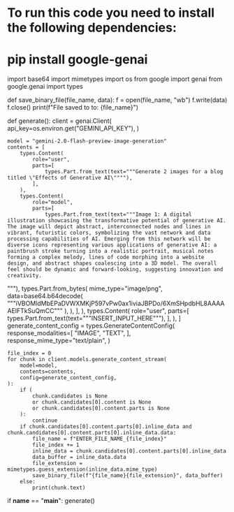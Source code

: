# To run this code you need to install the following dependencies:
# pip install google-genai

import base64
import mimetypes
import os
from google import genai
from google.genai import types


def save_binary_file(file_name, data):
    f = open(file_name, "wb")
    f.write(data)
    f.close()
    print(f"File saved to to: {file_name}")


def generate():
    client = genai.Client(
        api_key=os.environ.get("GEMINI_API_KEY"),
    )

    model = "gemini-2.0-flash-preview-image-generation"
    contents = [
        types.Content(
            role="user",
            parts=[
                types.Part.from_text(text="""Generate 2 images for a blog titled \"Effects of Generative AI\""""),
            ],
        ),
        types.Content(
            role="model",
            parts=[
                types.Part.from_text(text="""Image 1: A digital illustration showcasing the transformative potential of generative AI. The image will depict abstract, interconnected nodes and lines in vibrant, futuristic colors, symbolizing the vast network and data processing capabilities of AI. Emerging from this network will be diverse icons representing various applications of generative AI: a paintbrush stroke turning into a realistic portrait, musical notes forming a complex melody, lines of code morphing into a website design, and abstract shapes coalescing into a 3D model. The overall feel should be dynamic and forward-looking, suggesting innovation and creativity.

"""),
                types.Part.from_bytes(
                    mime_type="image/png",
                    data=base64.b64decode(
                        """iVBOMldMbEPaDVWXMKjP597vPw0ax1iviaJBPDo/6XmSHpdbHL8AAAAAElFTkSuQmCC"""
                    ),
                ),
            ],
        ),
        types.Content(
            role="user",
            parts=[
                types.Part.from_text(text="""INSERT_INPUT_HERE"""),
            ],
        ),
    ]
    generate_content_config = types.GenerateContentConfig(
        response_modalities=[
            "IMAGE",
            "TEXT",
        ],
        response_mime_type="text/plain",
    )

    file_index = 0
    for chunk in client.models.generate_content_stream(
        model=model,
        contents=contents,
        config=generate_content_config,
    ):
        if (
            chunk.candidates is None
            or chunk.candidates[0].content is None
            or chunk.candidates[0].content.parts is None
        ):
            continue
        if chunk.candidates[0].content.parts[0].inline_data and chunk.candidates[0].content.parts[0].inline_data.data:
            file_name = f"ENTER_FILE_NAME_{file_index}"
            file_index += 1
            inline_data = chunk.candidates[0].content.parts[0].inline_data
            data_buffer = inline_data.data
            file_extension = mimetypes.guess_extension(inline_data.mime_type)
            save_binary_file(f"{file_name}{file_extension}", data_buffer)
        else:
            print(chunk.text)

if __name__ == "__main__":
    generate()
